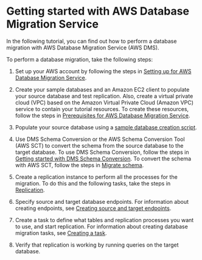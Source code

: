 # Getting started with AWS Database Migration Service<a name="CHAP_GettingStarted"></a>

In the following tutorial, you can find out how to perform a database migration with AWS Database Migration Service \(AWS DMS\)\.

To perform a database migration, take the following steps:

1. Set up your AWS account by following the steps in [Setting up for AWS Database Migration Service](CHAP_GettingStarted.SettingUp.md)\.

1. Create your sample databases and an Amazon EC2 client to populate your source database and test replication\. Also, create a virtual private cloud \(VPC\) based on the Amazon Virtual Private Cloud \(Amazon VPC\) service to contain your tutorial resources\. To create these resources, follow the steps in [Prerequisites for AWS Database Migration Service](CHAP_GettingStarted.Prerequisites.md)\.

1. Populate your source database using a [sample database creation script](https://github.com/aws-samples/aws-database-migration-samples)\. 

1. Use DMS Schema Conversion or the AWS Schema Conversion Tool \(AWS SCT\) to convert the schema from the source database to the target database\. To use DMS Schema Conversion, follow the steps in [Getting started with DMS Schema Conversion](getting-started.md)\. To convert the schema with AWS SCT, follow the steps in [Migrate schema](CHAP_GettingStarted.SCT.md)\.

1. Create a replication instance to perform all the processes for the migration\. To do this and the following tasks, take the steps in [Replication](CHAP_GettingStarted.Replication.md)\.

1. Specify source and target database endpoints\. For information about creating endpoints, see [Creating source and target endpoints](CHAP_Endpoints.Creating.md)\.

1. Create a task to define what tables and replication processes you want to use, and start replication\. For information about creating database migration tasks, see [Creating a task](CHAP_Tasks.Creating.md)\.

1. Verify that replication is working by running queries on the target database\.